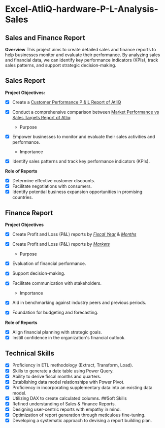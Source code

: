 # Excel-AtliQ-hardware-P-L-Analysis-Sales

## Sales and Finance Report

**Overview**
This project aims to create detailed sales and finance reports to help businesses monitor and evaluate their performance. By analyzing sales and financial data, we can identify key performance indicators (KPIs), track sales patterns, and support strategic decision-making.

## Sales Report

**Project Objectives:**

- [x] Create a [Customer Performance P & L Report of AtliQ](https://github.com/ShubhamPandey3/Excel-AtliQ-hardware-P-L-Analysis-Sales-/blob/main/Customer%20Performance%20P%20%26%20L%20Report%20of%20AtliQ.pdf)
  
- [x] Conduct a comprehensive comparison between [Market Performance vs Sales Targets Report of Atliq](https://github.com/ShubhamPandey3/Excel-AtliQ-hardware-P-L-Analysis-Sales-/blob/main/Market%20Performance%20vs%20Target%20Report%20of%20AtliQ.pdf)
  
  - Purpose
  
- [x] Empower businesses to monitor and evaluate their sales activities and performance.

  - Importance

- [x] Identify sales patterns and track key performance indicators (KPIs).

**Role of Reports**

- [x] Determine effective customer discounts.
- [x] Facilitate negotiations with consumers.
- [x] Identify potential business expansion opportunities in promising countries.

## Finance Report

**Project Objectives** 
- [x] Create Profit and Loss (P&L) reports by _[Fiscal Year](https://github.com/ShubhamPandey3/Excel-AtliQ-hardware-P-L-Analysis-Sales-/blob/main/P%26L%20Statement%20by%20Fiscal%20Year.pdf)_ & _[Months](https://github.com/ShubhamPandey3/Excel-AtliQ-hardware-P-L-Analysis-Sales-/blob/main/P%26L%20Statement%20by%20Months.pdf)_ 

- [x] Create Profit and Loss (P&L) reports by _[Markets](https://github.com/ShubhamPandey3/Excel-AtliQ-hardware-P-L-Analysis-Sales-/blob/main/Markets%20P%20%26%20L%20Report%20of%20AtliQ.pdf)_

  - Purpose

- [x] Evaluation of financial performance.
- [x] Support decision-making.
- [x] Facilitate communication with stakeholders.

  -  Importance

- [x] Aid in benchmarking against industry peers and previous periods.
- [x] Foundation for budgeting and forecasting.

**Role of Reports**

- [x] Align financial planning with strategic goals.
- [x] Instill confidence in the organization's financial outlook.

## Technical Skills
- [x] Proficiency in ETL methodology (Extract, Transform, Load).
- [x] Skills to generate a date table using Power Query.
- [x] Ability to derive fiscal months and quarters.
- [x] Establishing data model relationships with Power Pivot.
- [x] Proficiency in incorporating supplementary data into an existing data model.
- [x] Utilizing DAX to create calculated columns.
##Soft Skills
- [x] Refined understanding of Sales & Finance Reports.
- [x] Designing user-centric reports with empathy in mind.
- [x] Optimization of report generation through meticulous fine-tuning.
- [x] Developing a systematic approach to devising a report building plan.
